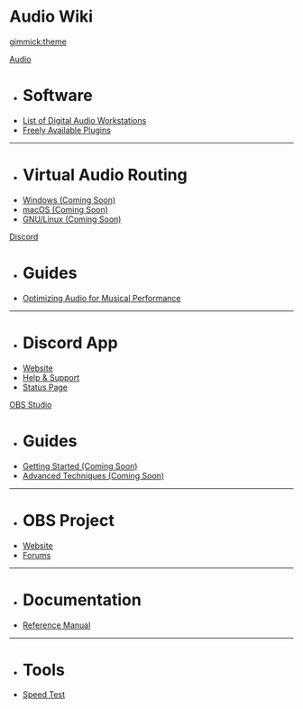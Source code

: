 <!--
  -- Name of your wiki
  -- Do NOT remove the leading `#` character.
  -->

# Audio Wiki


<!--
  -- Default theme
  -- (Read: http://dynalon.github.io/mdwiki/#!customizing.md#Theme_chooser)
  -->

[gimmick:theme](yeti)


<!--
  -- Navigation
  -- (Read: http://dynalon.github.io/mdwiki/#!quickstart.md#Adding_a_navigation)
  -->

<!-- A navigation example: -----------------------------------------------------

[About](pages/about.md)
[Download](pages/download.md)

---------------------------------------------------------------------------- -->

<!-- A more complex navigation example: ----------------------------------------

[Menu Item 1]()

  * # SubMenu Heading 1
  * [SubMenu Item 1](pages/subitem1.md)
  * [SubMenu Item 2](pages/subitem2.md)
  - - - -
  * # SubMenu Heading 2
  * [SubMenu Item 3](pages/subitem3.md)
  - - - -
  * # SubMenu Heading 3
  * [SubMenu Item 3](pages/subitem3.md)

[Menu Item 2](pages/item2.md)

[Menu Item 3](pages/item3.md)

---------------------------------------------------------------------------- -->

<!--
  -- Change the Language
  -- Could be useful when there's more than one language wiki.
  -->

<!--
[Change the Language]()

  * [English (United States)](/en_US/)
  * [English (United Kingdom)](/en_GB/)
  * [Italian](/it/)
-->

<!--
  -- Let the user choose a theme
  -- (Read: http://dynalon.github.io/mdwiki/#!quickstart.md#Adding_a_navigation)
  -->

<!--
[gimmick:themechooser](Choose theme)
-->

[Audio]()

  * # Software
  * [List of Digital Audio Workstations](pages/audio/daw.md)
  * [Freely Available Plugins](pages/audio/plugins.md)
  - - - -
  * # Virtual Audio Routing
  * [Windows (Coming Soon)](#)
  * [macOS (Coming Soon)](#)
  * [GNU/Linux (Coming Soon)](#)

[Discord]()

  * # Guides
  * [Optimizing Audio for Musical Performance](pages/discord/optimize.md)
  - - - -
  * # Discord App
  * [Website](https://discordapp.com/)
  * [Help & Support](https://support.discordapp.com/)
  * [Status Page](https://status.discordapp.com/)

[OBS Studio]()

  * # Guides
  * [Getting Started (Coming Soon)](#)
  * [Advanced Techniques (Coming Soon)](#)
  - - - -
  * # OBS Project
  * [Website](https://obsproject.com/)
  * [Forums](https://obsproject.com/forum/)
  - - - -
  * # Documentation
  * [Reference Manual](https://obsproject.com/forum/resources/open-broadcaster-software-studio-multiplatform-help-guide-pdf.365/)
  - - - -
  * # Tools
  * [Speed Test](http://www.speedtest.net/)
